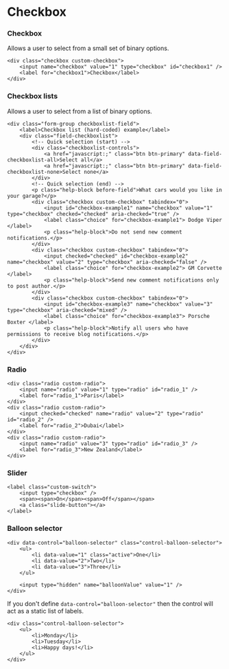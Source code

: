 # Checkbox

### Checkbox

Allows a user to select from a small set of binary options.

    <div class="checkbox custom-checkbox">
        <input name="checkbox" value="1" type="checkbox" id="checkbox1" />
        <label for="checkbox1">Checkbox</label>
    </div>

### Checkbox lists

Allows a user to select from a list of binary options.

    <div class="form-group checkboxlist-field">
        <label>Checkbox list (hard-coded) example</label>
        <div class="field-checkboxlist">
            <!-- Quick selection (start) -->
            <div class="checkboxlist-controls">
                <a href="javascript:;" class="btn btn-primary" data-field-checkboxlist-all>Select all</a>
                <a href="javascript:;" class="btn btn-primary" data-field-checkboxlist-none>Select none</a>
            </div>
            <!-- Quick selection (end) -->
            <p class="help-block before-field">What cars would you like in your garage?</p>
            <div class="checkbox custom-checkbox" tabindex="0">
                <input id="checkbox-example1" name="checkbox" value="1" type="checkbox" checked="checked" aria-checked="true" />
                <label class="choice" for="checkbox-example1"> Dodge Viper </label>
                <p class="help-block">Do not send new comment notifications.</p>
            </div>
            <div class="checkbox custom-checkbox" tabindex="0">
                <input checked="checked" id="checkbox-example2" name="checkbox" value="2" type="checkbox" aria-checked="false" />
                <label class="choice" for="checkbox-example2"> GM Corvette </label>
                <p class="help-block">Send new comment notifications only to post author.</p>
            </div>
            <div class="checkbox custom-checkbox" tabindex="0">
                <input id="checkbox-example3" name="checkbox" value="3" type="checkbox" aria-checked="mixed" />
                <label class="choice" for="checkbox-example3"> Porsche Boxter </label>
                <p class="help-block">Notify all users who have permissions to receive blog notifications.</p>
            </div>
        </div>
    </div>

### Radio

    <div class="radio custom-radio">
        <input name="radio" value="1" type="radio" id="radio_1" />
        <label for="radio_1">Paris</label>
    </div>
    <div class="radio custom-radio">
        <input checked="checked" name="radio" value="2" type="radio" id="radio_2" />
        <label for="radio_2">Dubai</label>
    </div>
    <div class="radio custom-radio">
        <input name="radio" value="3" type="radio" id="radio_3" />
        <label for="radio_3">New Zealand</label>
    </div>

### Slider

    <label class="custom-switch">
        <input type="checkbox" />
        <span><span>On</span><span>Off</span></span>
        <a class="slide-button"></a>
    </label>

### Balloon selector

    <div data-control="balloon-selector" class="control-balloon-selector">
        <ul>
            <li data-value="1" class="active">One</li>
            <li data-value="2">Two</li>
            <li data-value="3">Three</li>
        </ul>

        <input type="hidden" name="balloonValue" value="1" />
    </div>

If you don't define `data-control="balloon-selector"` then the control will act as a static list of labels.

    <div class="control-balloon-selector">
        <ul>
            <li>Monday</li>
            <li>Tuesday</li>
            <li>Happy days!</li>
        </ul>
    </div>
